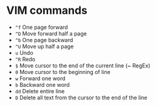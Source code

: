 # VIM commands

* `^f` One page forward
* `^D` Move forward half a page
* `^b` One page backward
* `^U` Move up half a page
* `u` Undo
* `^R` Redo
* `$` Move cursor to the end of the current line (~ RegEx)
* `0` Move cursor to the beginning of line
* `w` Forward one word
* `b` Backward one word
* `dd` Delete entire line
* `D` Delete all text from the cursor to the end of the line
